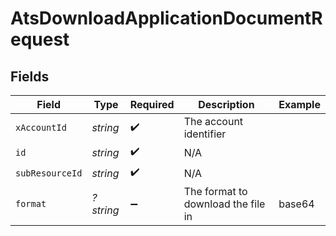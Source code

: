 # AtsDownloadApplicationDocumentRequest


## Fields

| Field                              | Type                               | Required                           | Description                        | Example                            |
| ---------------------------------- | ---------------------------------- | ---------------------------------- | ---------------------------------- | ---------------------------------- |
| `xAccountId`                       | *string*                           | :heavy_check_mark:                 | The account identifier             |                                    |
| `id`                               | *string*                           | :heavy_check_mark:                 | N/A                                |                                    |
| `subResourceId`                    | *string*                           | :heavy_check_mark:                 | N/A                                |                                    |
| `format`                           | *?string*                          | :heavy_minus_sign:                 | The format to download the file in | base64                             |